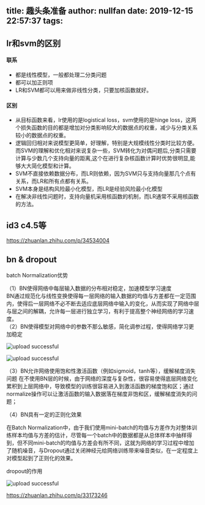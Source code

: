 title: 趣头条准备
author: nullfan
date: 2019-12-15 22:57:37
tags:
---
## lr和svm的区别  
#### 联系
* 都是线性模型，一般都处理二分类问题  
* 都可以加正则项  
* LR和SVM都可以用来做非线性分类，只要加核函数就好。
#### 区别  
* 从目标函数来看，lr使用的是logistical loss，svm使用的是hinge loss，这两个损失函数的目的都是增加对分类影响较大的数据点的权重，减少与分类关系较小的数据点的权重。
* 逻辑回归相对来说模型更简单，好理解，特别是大规模线性分类时比较方便。而SVM的理解和优化相对来说复杂一些，SVM转化为对偶问题后,分类只需要计算与少数几个支持向量的距离,这个在进行复杂核函数计算时优势很明显,能够大大简化模型和计算。
* SVM不直接依赖数据分布，而LR则依赖，因为SVM只与支持向量那几个点有关系，而LR和所有点都有关系。  
* SVM本身是结构风险最小化模型，而LR是经验风险最小化模型  
* 在解决非线性问题时，支持向量机采用核函数的机制，而LR通常不采用核函数的方法。

## id3 c4.5等
https://zhuanlan.zhihu.com/p/34534004


## bn & dropout
batch Normalization优势  

（1）BN使得网络中每层输入数据的分布相对稳定，加速模型学习速度    
BN通过规范化与线性变换使得每一层网络的输入数据的均值与方差都在一定范围内，使得后一层网络不必不断去适应底层网络中输入的变化，从而实现了网络中层与层之间的解耦，允许每一层进行独立学习，有利于提高整个神经网络的学习速度。  
（2）BN使得模型对网络中的参数不那么敏感，简化调参过程，使得网络学习更加稳定  

![upload successful](/images/pasted-53.png)

![upload successful](/images/pasted-54.png)  

（3）BN允许网络使用饱和性激活函数（例如sigmoid，tanh等），缓解梯度消失问题
在不使用BN层的时候，由于网络的深度与复杂性，很容易使得底层网络变化累积到上层网络中，导致模型的训练很容易进入到激活函数的梯度饱和区；通过normalize操作可以让激活函数的输入数据落在梯度非饱和区，缓解梯度消失的问题；    

（4）BN具有一定的正则化效果

在Batch Normalization中，由于我们使用mini-batch的均值与方差作为对整体训练样本均值与方差的估计，尽管每一个batch中的数据都是从总体样本中抽样得到，但不同mini-batch的均值与方差会有所不同，这就为网络的学习过程中增加了随机噪音，与Dropout通过关闭神经元给网络训练带来噪音类似，在一定程度上对模型起到了正则化的效果。


dropout的作用  

![upload successful](/images/pasted-55.png)  

https://zhuanlan.zhihu.com/p/33173246  



